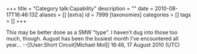 +++
title = "Category talk:Capability"
description = ""
date = 2010-08-17T16:46:13Z
aliases = []
[extra]
id = 7999
[taxonomies]
categories = []
tags = []
+++

This may be better done as a SMW "type". I haven't dug into those too much, though. August has been the busiest month I've encountered all year... --[[User:Short Circuit|Michael Mol]] 16:46, 17 August 2010 (UTC)
